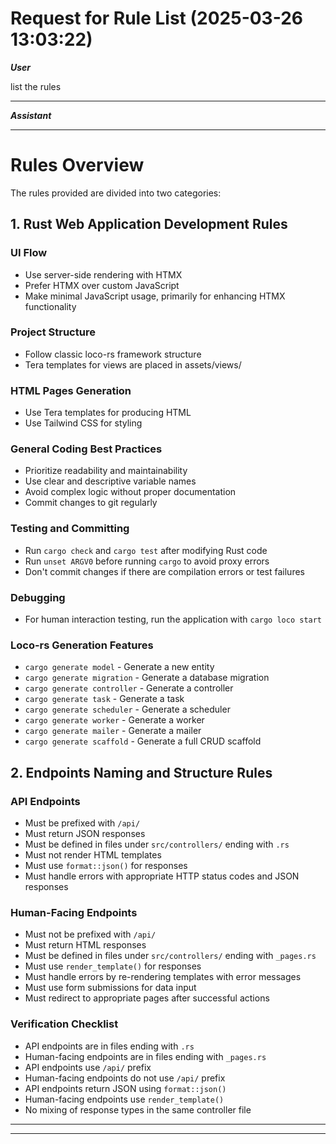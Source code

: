<!-- Generated by SpecStory -->

# Request for Rule List (2025-03-26 13:03:22)

_**User**_

list the rules

---

_**Assistant**_



---

# Rules Overview

The rules provided are divided into two categories:

## 1. Rust Web Application Development Rules

### UI Flow
- Use server-side rendering with HTMX
- Prefer HTMX over custom JavaScript
- Make minimal JavaScript usage, primarily for enhancing HTMX functionality

### Project Structure
- Follow classic loco-rs framework structure
- Tera templates for views are placed in assets/views/

### HTML Pages Generation
- Use Tera templates for producing HTML
- Use Tailwind CSS for styling

### General Coding Best Practices
- Prioritize readability and maintainability
- Use clear and descriptive variable names
- Avoid complex logic without proper documentation
- Commit changes to git regularly

### Testing and Committing
- Run `cargo check` and `cargo test` after modifying Rust code
- Run `unset ARGV0` before running `cargo` to avoid proxy errors
- Don't commit changes if there are compilation errors or test failures

### Debugging
- For human interaction testing, run the application with `cargo loco start`

### Loco-rs Generation Features
- `cargo generate model` - Generate a new entity
- `cargo generate migration` - Generate a database migration
- `cargo generate controller` - Generate a controller
- `cargo generate task` - Generate a task
- `cargo generate scheduler` - Generate a scheduler
- `cargo generate worker` - Generate a worker
- `cargo generate mailer` - Generate a mailer
- `cargo generate scaffold` - Generate a full CRUD scaffold

## 2. Endpoints Naming and Structure Rules

### API Endpoints
- Must be prefixed with `/api/`
- Must return JSON responses
- Must be defined in files under `src/controllers/` ending with `.rs`
- Must not render HTML templates
- Must use `format::json()` for responses
- Must handle errors with appropriate HTTP status codes and JSON responses

### Human-Facing Endpoints
- Must not be prefixed with `/api/`
- Must return HTML responses
- Must be defined in files under `src/controllers/` ending with `_pages.rs`
- Must use `render_template()` for responses
- Must handle errors by re-rendering templates with error messages
- Must use form submissions for data input
- Must redirect to appropriate pages after successful actions

### Verification Checklist
- API endpoints are in files ending with `.rs`
- Human-facing endpoints are in files ending with `_pages.rs`
- API endpoints use `/api/` prefix
- Human-facing endpoints do not use `/api/` prefix
- API endpoints return JSON using `format::json()`
- Human-facing endpoints use `render_template()`
- No mixing of response types in the same controller file

---



---

